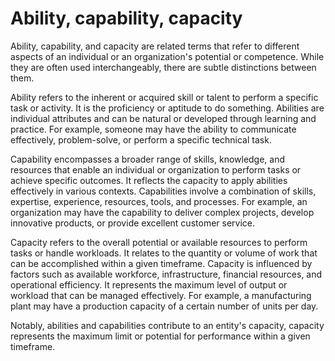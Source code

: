 # Ability, capability, capacity

Ability, capability, and capacity are related terms that refer to different aspects of an individual or an organization's potential or competence. While they are often used interchangeably, there are subtle distinctions between them.

Ability refers to the inherent or acquired skill or talent to perform a specific task or activity. It is the proficiency or aptitude to do something. Abilities are individual attributes and can be natural or developed through learning and practice. For example, someone may have the ability to communicate effectively, problem-solve, or perform a specific technical task.

Capability encompasses a broader range of skills, knowledge, and resources that enable an individual or organization to perform tasks or achieve specific outcomes. It reflects the capacity to apply abilities effectively in various contexts. Capabilities involve a combination of skills, expertise, experience, resources, tools, and processes. For example, an organization may have the capability to deliver complex projects, develop innovative products, or provide excellent customer service.

Capacity refers to the overall potential or available resources to perform tasks or handle workloads. It relates to the quantity or volume of work that can be accomplished within a given timeframe. Capacity is influenced by factors such as available workforce, infrastructure, financial resources, and operational efficiency. It represents the maximum level of output or workload that can be managed effectively. For example, a manufacturing plant may have a production capacity of a certain number of units per day.

Notably, abilities and capabilities contribute to an entity's capacity, capacity represents the maximum limit or potential for performance within a given timeframe.
